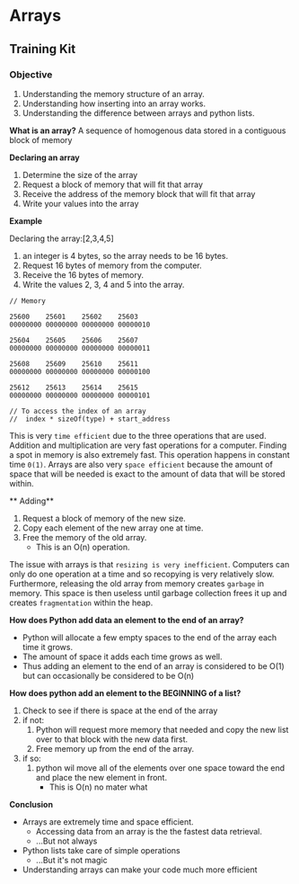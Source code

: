 # Arrays

## Training Kit

### Objective

1. Understanding the memory structure of an array.
2. Understanding how inserting into an array works.
3. Understanding the difference between arrays and python lists.

**What is an array?**
A sequence of homogenous data stored in a contiguous block of memory

**Declaring an array**

1. Determine the size of the array
2. Request a block of memory that will fit that array
3. Receive the address of the memory block that will fit that array
4. Write your values into the array

**Example**

Declaring the array:[2,3,4,5]

1. an integer is 4 bytes, so the array needs to be 16 bytes.
2. Request 16 bytes of memory from the computer.
3. Receive the 16 bytes of memory.
4. Write the values 2, 3, 4 and 5 into the array.

```
// Memory

25600    25601    25602    25603
00000000 00000000 00000000 00000010

25604    25605    25606    25607
00000000 00000000 00000000 00000011

25608    25609    25610    25611
00000000 00000000 00000000 00000100

25612    25613    25614    25615
00000000 00000000 00000000 00000101
```

```
// To access the index of an array
//  index * sizeOf(type) + start_address
```

This is very `time efficient` due to the three operations that are used. Addition and multiplication are very fast operations for a computer. Finding a spot in memory is also extremely fast. This operation happens in constant time `0(1)`. Arrays are also very `space efficient` because the amount of space that will be needed is exact to the amount of data that will be stored within.

** Adding**

1. Request a block of memory of the new size.
2. Copy each element of the new array one at time.
3. Free the memory of the old array.
    - This is an O(n) operation.

The issue with arrays is that `resizing is very inefficient`. Computers can only do one operation at a time and so recopying is very relatively slow. Furthermore, releasing the old array from memory creates `garbage` in memory. This space is then useless until garbage collection frees it up and creates `fragmentation` within the heap.

**How does Python add data an element to the end of an array?**

-   Python will allocate a few empty spaces to the end of the array each time it grows.
-   The amount of space it adds each time grows as well.
-   Thus adding an element to the end of an array is considered to be O(1) but can occasionally be considered to be O(n)

**How does python add an element to the BEGINNING of a list?**

1. Check to see if there is space at the end of the array
2. if not:
    1. Python will request more memory that needed and copy the new list over to that block with the new data first.
    2. Free memory up from the end of the array.
3. if so:
    1. python wil move all of the elements over one space toward the end and place the new element in front.
        - This is O(n) no mater what

**Conclusion**

-   Arrays are extremely time and space efficient.
    -   Accessing data from an array is the the fastest data retrieval.
    -   ...But not always
-   Python lists take care of simple operations
    -   ...But it's not magic
-   Understanding arrays can make your code much more efficient
